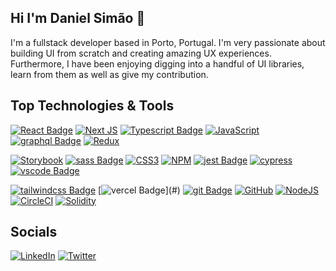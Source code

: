 ## Hi I'm Daniel Simão 👋

I'm a fullstack developer based in Porto, Portugal. I'm very passionate about building UI from scratch and creating amazing UX experiences. Furthermore, I have been enjoying digging into a handful of UI libraries, learn from them as well as give my contribution.

## Top Technologies & Tools

[![React Badge](https://img.shields.io/badge/React-20232A?style=for-the-badge&logo=react&logoColor=61DAFB)](#) 
[![Next JS](https://img.shields.io/badge/Next-black?style=for-the-badge&logo=next.js&logoColor=white)](#)
[![Typescript Badge](https://img.shields.io/badge/TypeScript-007ACC?style=for-the-badge&logo=typescript&logoColor=white)](#)
[![JavaScript](https://img.shields.io/badge/javascript-%23323330.svg?style=for-the-badge&logo=javascript&logoColor=%23F7DF1E)](#)
[![graphql Badge](https://img.shields.io/badge/GraphQl-E10098?style=for-the-badge&logo=graphql&logoColor=white)](#)
[![Redux](https://img.shields.io/badge/redux-%23593d88.svg?style=for-the-badge&logo=redux&logoColor=white)](#)

[![Storybook](https://img.shields.io/badge/-Storybook-FF4785?style=for-the-badge&logo=storybook&logoColor=white)](#)
[![sass Badge](https://img.shields.io/badge/Sass-CC6699?style=for-the-badge&logo=sass&logoColor=white)](#)
[![CSS3](https://img.shields.io/badge/css3-%231572B6.svg?style=for-the-badge&logo=css3&logoColor=white)](#)
[![NPM](https://img.shields.io/badge/NPM-%23000000.svg?style=for-the-badge&logo=npm&logoColor=white)](#)
[![jest Badge](https://img.shields.io/badge/Jest-C21325?style=for-the-badge&logo=jest&logoColor=white)](#)
[![cypress](https://img.shields.io/badge/-cypress-%23E5E5E5?style=for-the-badge&logo=cypress&logoColor=058a5e)](#)
[![vscode Badge](https://img.shields.io/badge/Visual_Studio_Code-0078D4?style=for-the-badge&logo=visual%20studio%20code&logoColor=white)](#) 

[![tailwindcss Badge](https://img.shields.io/badge/Tailwind_CSS-38B2AC?style=for-the-badge&logo=tailwind-css&logoColor=white)](#) 
[![vercel Badge](https://img.shields.io/badge/vercel%20-%23000000.svg?&style=for-the-badge&logo=vercel&logoColor=white")](#)
[![git Badge](https://img.shields.io/badge/Git-F05032?style=for-the-badge&logo=git&logoColor=white)](#)
[![GitHub](https://img.shields.io/badge/github-%23121011.svg?style=for-the-badge&logo=github&logoColor=white)](#)
[![NodeJS](https://img.shields.io/badge/node.js-6DA55F?style=for-the-badge&logo=node.js&logoColor=white)](#)
[![CircleCI](https://img.shields.io/badge/circle%20ci-%23161616.svg?style=for-the-badge&logo=circleci&logoColor=white)](#)
[![Solidity](https://img.shields.io/badge/Solidity-%23363636.svg?style=for-the-badge&logo=solidity&logoColor=white)](#)

## Socials

<a href="https://www.linkedin.com/in/ruidanielsimao/" alt="linkedin">![LinkedIn](https://img.shields.io/badge/linkedin-%230077B5.svg?style=for-the-badge&logo=linkedin&logoColor=white)</a>
<a href="https://twitter.com/dani_el_gringo_" alt="twitter">![Twitter](https://img.shields.io/badge/Twitter-%231DA1F2.svg?style=for-the-badge&logo=Twitter&logoColor=white)</a>

